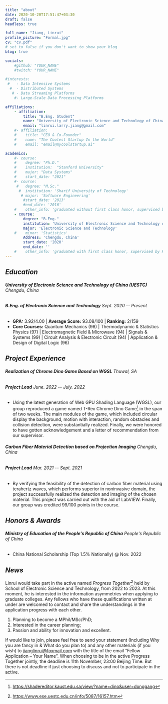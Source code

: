 ```yaml
---
title: "about"
date: 2020-10-20T17:51:47+03:30
draft: false
headless: true

full_name: "Jiang, Linrui"
profile_picture: "Formal.jpg"
cv: "cv.pdf"
# set to false if you don't want to show your blog
blog: true

socials:
    #github: "YOUR_NAME"
    #twitch: "YOUR_NAME"

#interests:
 #   - Data Intensive Systems
  #  - Distributed Systems
   # - Data Streaming Platforms
    #- Large-Scale Data Processing Platforms

affiliations:
    - affiliation:
        title: "B.Eng. Student"
        name: "University of Electronic Science and Technology of China"
        email: "linrui.larry.jiang@gmail.com"
    #- affiliation:
    #    title: "CEO & Co-Founder"
    #    name: "The Coolest Startup In the World"
    #    email: "email@mycoolstartup.ai"

academics:
    #- course:
    #    degree: "Ph.D."
    #    institution:  "Stanford University"
    #    major: "Data Systems"
    #    start_date: "2021"
    #- course:
     #   degree: "M.Sc."
      #  institution: 'Sharif University of Technology'
       # major: 'Software Engineering'
        #start_date: '2013'
        #end_date: '2016'
    #    other_info: 'graduated without first class honor, supervised by Prof. Very Cool!'
    - course:
        degree: "B.Eng."
        institution: 'University of Electronic Science and Technology of China'
        major: 'Electronic Science and Technology'
    #    minor: 'Statistics'
        Address: 'Chengdu, China'
        start_date: '2020'
        end_date: ''
    #    other_info: 'graduated with first class honor, supervised by Prof.  Cool!'
---
```

## ***Education***
###### **University of Electronic Science and Technology of China (UESTC)** Chengdu, China
###### ***B.Eng. of Electronic Science and Technology*** *Sept. 2020 -- Present*
- **GPA:** 3.92/4.00 | **Average Score:** 93.08/100 | **Ranking:** 2/159
- **Core Courses:** Quantum Mechanics (98) | Thermodynamic & Statistics Physics (97) | Electromagnetic Field & Microwave (94) | Signals & Systems (99) | Circuit Analysis & Electronic Circuit (94) | Application & Design of Digital Logic (96)

## ***Project Experience***
###### **Realization of Chrome Dino Game Based on WGSL** Thuwal, SA
###### ***Project Lead*** *June. 2022 -- July. 2022*
- Using the latest generation of Web GPU Shading Language (WGSL), our group reproduced a game named T-Rex Chrome Dino Game[^1] in the span of two weeks. The main modules of the game, which included circular display the background, motion with interaction, random obstacles and collision detection, were substantially realized. Finally, we were honored to have gotten acknowledgement and a letter of recommendation from our supervisor.

###### **Carbon Fiber Material Detection based on Projection Imaging** Chengdu, China
###### ***Project Lead*** *Mar. 2021 -- Sept. 2021*
- By verifying the feasibility of the detection of carbon fiber material using terahertz waves, which performs superior in noninvasive domain, the project successfully realized the detection and imaging of the chosen material. This project was carried out with the aid of LabVIEW. Finally, our group was credited 99/100 points in the course.

## ***Honors & Awards***
###### **Ministry of Education of the People's Republic of China** People's Republic of China
- China National Scholarship (Top 1.5% Nationally) @ Nov. 2022

## ***News***
Linrui would take part in the active named *Progress Together*[^2] held by School of Electronic Science and Technology, from 2022 to 2023. At this moment, he is interested in the information asymmetries when applying to graduate colleges. Any fellows who have these qualifications written at under are welcomed to contact and share the understandings in the application progress with each other.

1) Planning to become a MPhil/MSc/PhD; 
2) Interested in the career planning;
3) Passion and ability for innovation and excellent.

If would like to join, please feel free to send your statement (Including Why you are fancy in & What do you plan to) and any other materials (if you wish) to jianglinrui@foxmail.com with the title of the email “Fellow Application – Your Name”. When choosing to be in the active Progress Together jointly, the deadline is 11th November, 23:00 Beijing Time. But there is not deadline if just choosing to discuss and not to participate in the active.


[^1]: https://shadereditor.kaust.edu.sa/view/?name=dino&user=donggang
[^2]: https://www.ese.uestc.edu.cn/info/5087/16157.htm